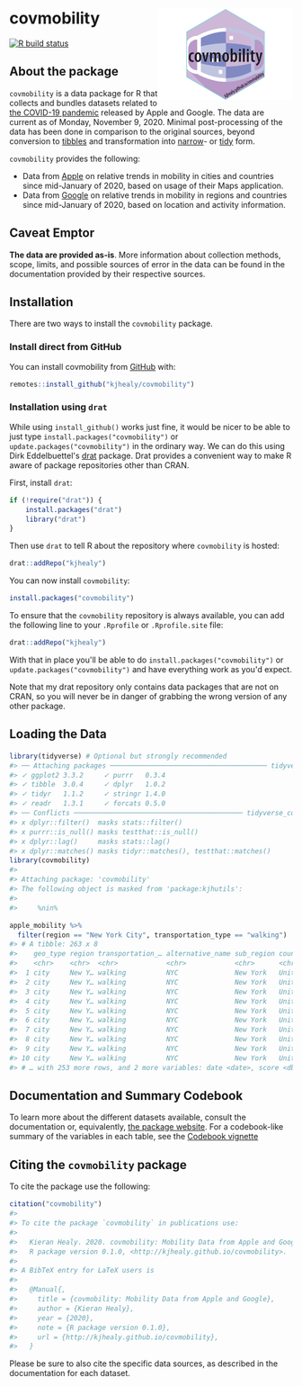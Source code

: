 
<!-- README.md is generated from README.Rmd. Please edit that file -->



# covmobility <img src="man/figures/hex-covmobility.png" align="right" width="240">

<!-- badges: start -->
[![R build status](https://github.com/kjhealy/covmobility/workflows/R-CMD-check/badge.svg)](https://github.com/kjhealy/covmobility/actions) 
<!-- badges: end -->

## About the package

`covmobility` is a data package for R that collects and bundles datasets related to [the COVID-19 pandemic](https://www.who.int/emergencies/diseases/novel-coronavirus-2019) released by Apple and Google. The data are current as of Monday, November  9, 2020. Minimal post-processing of the data has been done in comparison to the original sources, beyond conversion to [tibbles](https://tibble.tidyverse.org) and transformation into [narrow](https://en.wikipedia.org/wiki/Wide_and_narrow_data)- or [tidy](https://en.wikipedia.org/wiki/Tidy_data) form. 

`covmobility` provides the following: 

- Data from [Apple](http://apple.com/covid19) on relative trends in mobility in cities and countries since mid-January of 2020, based on usage of their Maps application.
- Data from [Google](https://www.google.com/covid19/mobility/data_documentation.html) on relative trends in mobility in regions and countries since mid-January of 2020, based on location and activity information.

## Caveat Emptor

**The data are provided as-is**. More information about collection methods, scope, limits, and possible sources of error in the data can be found in the documentation provided by their respective sources.

## Installation

There are two ways to install the `covmobility` package. 

### Install direct from GitHub

You can install covmobility from [GitHub](https://github.com/kjhealy/covmobility) with:

``` r
remotes::install_github("kjhealy/covmobility")
```

### Installation using `drat`

While using `install_github()` works just fine, it would be nicer to be able to just type `install.packages("covmobility")` or `update.packages("covmobility")` in the ordinary way. We can do this using Dirk Eddelbuettel's [drat](http://eddelbuettel.github.io/drat/DratForPackageUsers.html) package. Drat provides a convenient way to make R aware of package repositories other than CRAN.

First, install `drat`:


```r
if (!require("drat")) {
    install.packages("drat")
    library("drat")
}
```

Then use `drat` to tell R about the repository where `covmobility` is hosted:


```r
drat::addRepo("kjhealy")
```

You can now install `covmobility`:


```r
install.packages("covmobility")
```

To ensure that the `covmobility` repository is always available, you can add the following line to your `.Rprofile` or `.Rprofile.site` file:


```r
drat::addRepo("kjhealy")
```

With that in place you'll be able to do `install.packages("covmobility")` or `update.packages("covmobility")` and have everything work as you'd expect. 

Note that my drat repository only contains data packages that are not on CRAN, so you will never be in danger of grabbing the wrong version of any other package.

## Loading the Data


```r
library(tidyverse) # Optional but strongly recommended
#> ── Attaching packages ─────────────────────────────────────── tidyverse 1.3.0 ──
#> ✓ ggplot2 3.3.2     ✓ purrr   0.3.4
#> ✓ tibble  3.0.4     ✓ dplyr   1.0.2
#> ✓ tidyr   1.1.2     ✓ stringr 1.4.0
#> ✓ readr   1.3.1     ✓ forcats 0.5.0
#> ── Conflicts ────────────────────────────────────────── tidyverse_conflicts() ──
#> x dplyr::filter()  masks stats::filter()
#> x purrr::is_null() masks testthat::is_null()
#> x dplyr::lag()     masks stats::lag()
#> x dplyr::matches() masks tidyr::matches(), testthat::matches()
library(covmobility)
#> 
#> Attaching package: 'covmobility'
#> The following object is masked from 'package:kjhutils':
#> 
#>     %nin%
```


```r
apple_mobility %>%
  filter(region == "New York City", transportation_type == "walking")
#> # A tibble: 263 x 8
#>    geo_type region transportation_… alternative_name sub_region country
#>    <chr>    <chr>  <chr>            <chr>            <chr>      <chr>  
#>  1 city     New Y… walking          NYC              New York   United…
#>  2 city     New Y… walking          NYC              New York   United…
#>  3 city     New Y… walking          NYC              New York   United…
#>  4 city     New Y… walking          NYC              New York   United…
#>  5 city     New Y… walking          NYC              New York   United…
#>  6 city     New Y… walking          NYC              New York   United…
#>  7 city     New Y… walking          NYC              New York   United…
#>  8 city     New Y… walking          NYC              New York   United…
#>  9 city     New Y… walking          NYC              New York   United…
#> 10 city     New Y… walking          NYC              New York   United…
#> # … with 253 more rows, and 2 more variables: date <date>, score <dbl>
```


## Documentation and Summary Codebook 

To learn more about the different datasets available, consult the documentation or, equivalently, [the package website](https://kjhealy.github.io/covmobility/articles/covmobility.html). For a codebook-like summary of the variables in each table, see the [Codebook vignette](https://kjhealy.github.io/covmobility/articles/codebook.html)

## Citing the `covmobility` package

To cite the package use the following:


```r
citation("covmobility")
#> 
#> To cite the package `covmobility` in publications use:
#> 
#>   Kieran Healy. 2020. covmobility: Mobility Data from Apple and Google.
#>   R package version 0.1.0, <http://kjhealy.github.io/covmobility>.
#> 
#> A BibTeX entry for LaTeX users is
#> 
#>   @Manual{,
#>     title = {covmobility: Mobility Data from Apple and Google},
#>     author = {Kieran Healy},
#>     year = {2020},
#>     note = {R package version 0.1.0},
#>     url = {http://kjhealy.github.io/covmobility},
#>   }
```

Please be sure to also cite the specific data sources, as described in the documentation for each dataset. 

